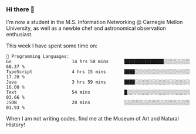 ### Hi there 👋

I'm now a student in the M.S. Information Networking @ Carnegie Mellon University, as well as a newbie chef and astronomical observation enthusiast. 



<!--START_SECTION:waka-->
This week I have spent some time on: 

```text
💬 Programming Languages: 
Go                       14 hrs 58 mins      ███████████████░░░░░░░░░░   60.37 % 
TypeScript               4 hrs 15 mins       ████░░░░░░░░░░░░░░░░░░░░░   17.20 % 
Java                     3 hrs 59 mins       ████░░░░░░░░░░░░░░░░░░░░░   16.08 % 
Text                     54 mins             █░░░░░░░░░░░░░░░░░░░░░░░░   03.66 % 
JSON                     28 mins             ░░░░░░░░░░░░░░░░░░░░░░░░░   01.93 % 
```


<!--END_SECTION:waka-->

When I am not writing codes, find me at the Museum of Art and Natural History!
